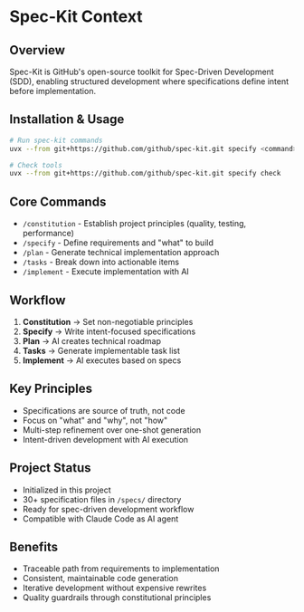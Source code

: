 # Spec-Kit Context

## Overview
Spec-Kit is GitHub's open-source toolkit for Spec-Driven Development (SDD), enabling structured development where specifications define intent before implementation.

## Installation & Usage
```bash
# Run spec-kit commands
uvx --from git+https://github.com/github/spec-kit.git specify <command>

# Check tools
uvx --from git+https://github.com/github/spec-kit.git specify check
```

## Core Commands
- `/constitution` - Establish project principles (quality, testing, performance)
- `/specify` - Define requirements and "what" to build
- `/plan` - Generate technical implementation approach
- `/tasks` - Break down into actionable items
- `/implement` - Execute implementation with AI

## Workflow
1. **Constitution** → Set non-negotiable principles
2. **Specify** → Write intent-focused specifications
3. **Plan** → AI creates technical roadmap
4. **Tasks** → Generate implementable task list
5. **Implement** → AI executes based on specs

## Key Principles
- Specifications are source of truth, not code
- Focus on "what" and "why", not "how"
- Multi-step refinement over one-shot generation
- Intent-driven development with AI execution

## Project Status
- Initialized in this project
- 30+ specification files in `/specs/` directory
- Ready for spec-driven development workflow
- Compatible with Claude Code as AI agent

## Benefits
- Traceable path from requirements to implementation
- Consistent, maintainable code generation
- Iterative development without expensive rewrites
- Quality guardrails through constitutional principles